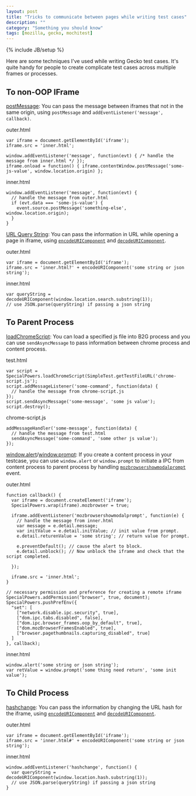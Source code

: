 ```yaml
---
layout: post
title: "Tricks to communicate between pages while writing test cases"
description: ""
category: "Something you should know"
tags: [mozilla, gecko, mochitest]
---
```

{% include JB/setup %}

Here are some techniques I've used while writing Gecko test cases. It's quite handy for people to create complicate test cases across multiple frames or processes.

To non-OOP IFrame
---------
[postMessage][1]: You can pass the message between iframes that not in the same origin, using `postMessage` and `addEventListener('message', callback)`.

outer.html

    var iframe = document.getElementById('iframe');
    iframe.src = 'inner.html';

    window.addEventListener('message', function(evt) { /* handle the message from inner.html */ });
    iframe.onload = function() { iframe.contentWindow.postMessage('some-js-value', window.location.origin) };

inner.html

    window.addEventListener('message', function(evt) {
      // handle the message from outer.html
      if (evt.data === 'some-js-value') {
        event.source.postMessage('something-else', window.location.origin);
      }
    }

[URL Query String][2]: You can pass the information in URL while opening a page in iframe, using [`encodeURIComponent`][3] and [`decodeURIComponent`][4].

outer.html

    var iframe = document.getElementById('iframe');
    iframe.src = 'inner.html?' + encodeURIComponent('some string or json string');

inner.html

    var queryString = decodeURIComponent(window.location.search.substring(1));
    // use JSON.parse(queryString) if passing a json string

To Parent Process
-----------------
[loadChromeScript][5]: You can load a specified js file into B2G process and you can use `sendAsyncMessage` to pass information between chrome process and content process.

test.html

    var script = SpecialPowers.loadChromeScript(SimpleTest.getTestFileURL('chrome-script.js');
    script.addMessageListener('some-command', function(data) {
      // handle the message from chrome-script.js
    });
    script.sendAsyncMessage('some-message', 'some js value');
    script.destroy();

chrome-script.js

    addMessageHandler('some-message', function(data) {
      // handle the message from test.html
      sendAsyncMessage('some-command', 'some other js value');
    });

[window.alert][6]/[window.prompt][7]: If you create a content process in your testcase, you can use `window.alert` or `window.prompt` to initiate a IPC from content process to parent process by handling [`mozbrowsershowmodalprompt`][8] event.

outer.html

    function callback() {
      var iframe = document.createElement('iframe');
      SpecialPowers.wrap(iframe).mozbrowser = true;

      iframe.addEventListener('mozbrowsershowmodalprompt', function(e) {
        // handle the message from inner.html
        var message = e.detail.message;
        var initValue = e.detail.initValue; // init value from prompt.
        e.detail.returenValue = 'some string'; // return value for prompt.

        e.preventDefault(); // cause the alert to block.
        e.detail.unblock(); // Now unblock the iframe and check that the script completed.

      });

      iframe.src = 'inner.html';
    }

    // necessary permission and preference for creating a remote iframe
    SpecialPowers.addPermission("browser", true, document);
    SpecialPowers.pushPrefEnv({
      "set": [
        ["network.disable.ipc.security", true],
        ["dom.ipc.tabs.disabled", false],
        ["dom.ipc.browser_frames.oop_by_default", true],
        ["dom.mozBrowserFramesEnabled", true],
        ["browser.pagethumbnails.capturing_disabled", true]
      ]
    }, callback);

inner.html

    window.alert('some string or json string');
    var retValue = window.prompt('some thing need return', 'some init value');

To Child Process
----------------
[hashchange][9]: You can pass the information by changing the URL hash for the iframe, using [`encodeURIComponent`][3] and [`decodeURIComponent`][4].

outer.html

    var iframe = document.getElementById('iframe');
    iframe.src = 'inner.html#' + encodeURIComponent('some string or json string');

inner.html

    window.addEventListener('hashchange', function() {
      var queryString = decodeURIComponent(window.location.hash.substring(1));
      // use JSON.parse(queryString) if passing a json string
    }

[1]: https://developer.mozilla.org/en-US/docs/Web/API/Window.postMessage
[2]: http://en.wikipedia.org/wiki/Query_string
[3]: https://developer.mozilla.org/en-US/docs/Web/JavaScript/Reference/Global_Objects/encodeURIComponent
[4]: https://developer.mozilla.org/en-US/docs/Web/JavaScript/Reference/Global_Objects/decodeURIComponent
[5]: https://developer.mozilla.org/en-US/docs/SpecialPowers#loadChromeScript()
[6]: https://developer.mozilla.org/en-US/docs/Web/API/window.alert
[7]: https://developer.mozilla.org/en-US/docs/Web/API/window.prompt
[8]: https://developer.mozilla.org/en-US/docs/Web/Reference/Events/mozbrowsershowmodalprompt
[9]: https://developer.mozilla.org/en-US/docs/Web/API/Window.onhashchange
